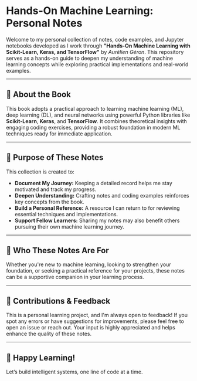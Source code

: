 # Hands-On Machine Learning: Personal Notes

Welcome to my personal collection of notes, code examples, and Jupyter notebooks developed as I work through **"Hands-On Machine Learning with Scikit-Learn, Keras, and TensorFlow"** by *Aurélien Géron*. This repository serves as a hands-on guide to deepen my understanding of machine learning concepts while exploring practical implementations and real-world examples.

---

## 📘 About the Book  
This book adopts a practical approach to learning machine learning (ML), deep learning (DL), and neural networks using powerful Python libraries like **Scikit-Learn**, **Keras**, and **TensorFlow**. It combines theoretical insights with engaging coding exercises, providing a robust foundation in modern ML techniques ready for immediate application.

---

## 🎯 Purpose of These Notes  
This collection is created to:

- **Document My Journey:** Keeping a detailed record helps me stay motivated and track my progress.
- **Deepen Understanding:** Crafting notes and coding examples reinforces key concepts from the book.
- **Build a Personal Reference:** A resource I can return to for reviewing essential techniques and implementations.
- **Support Fellow Learners:** Sharing my notes may also benefit others pursuing their own machine learning journey.

---

## 🤗 Who These Notes Are For  
Whether you're new to machine learning, looking to strengthen your foundation, or seeking a practical reference for your projects, these notes can be a supportive companion in your learning process.

---

## 💬 Contributions & Feedback  
This is a personal learning project, and I'm always open to feedback! If you spot any errors or have suggestions for improvements, please feel free to open an issue or reach out. Your input is highly appreciated and helps enhance the quality of these notes.

---

## 🚀 Happy Learning!  
Let’s build intelligent systems, one line of code at a time.
